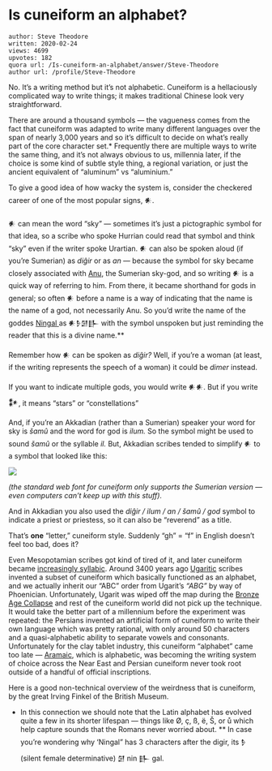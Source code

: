 # Is cuneiform an alphabet?

	author: Steve Theodore
	written: 2020-02-24
	views: 4699
	upvotes: 182
	quora url: /Is-cuneiform-an-alphabet/answer/Steve-Theodore
	author url: /profile/Steve-Theodore


No. It’s a writing method but it’s not alphabetic. Cuneiform is a hellaciously complicated way to write things; it makes traditional Chinese look very straightforward.

There are around a thousand symbols — the vagueness comes from the fact that cuneiform was adapted to write many different languages over the span of nearly 3,000 years and so it’s difficult to decide on what’s really part of the core character set.* Frequently there are multiple ways to write the same thing, and it’s not always obvious to us, millennia later, if the choice is some kind of subtle style thing, a regional variation, or just the ancient equivalent of “aluminum” vs “aluminium.”



To give a good idea of how wacky the system is, consider the checkered career of one of the most popular signs, 𒀭.

𒀭 can mean the word “sky” — sometimes it’s just a pictographic symbol for that idea, so a scribe who spoke Hurrian could read that symbol and think “sky” even if the writer spoke Urartian. 𒀭 can also be spoken aloud (if you’re Sumerian) as _diĝir_ or as _an —_ because the symbol for sky became closely associated with [Anu](https://en.wikipedia.org/wiki/Anu), the Sumerian sky-god, and so writing 𒀭 is a quick way of referring to him. From there, it became shorthand for gods in general; so often 𒀭 before a name is a way of indicating that the name is the name of a god, not necessarily Anu. So you’d write the name of the goddes [Ningal ](https://en.wikipedia.org/wiki/Ningal)as 𒀭𒊩𒌆𒃲 with the symbol unspoken but just reminding the reader that this is a divine name.**

Remember how 𒀭 can be spoken as _diĝir?_ Well, if you’re a woman (at least, if the writing represents the speech of a woman) it could be _dimer_ instead.

If you want to indicate multiple gods, you would write 𒀭𒀭. But if you write 𒀯, it means “stars” or “constellations”

And, if you’re an Akkadian (rather than a Sumerian) speaker your word for sky is _šamû_  and the word for god is _ilum._ So the symbol might be used to sound _šamû_  or the syllable _il._ But, Akkadian scribes tended to simplify 𒀭 to a symbol that looked like this:

![](https://qph.fs.quoracdn.net/main-qimg-b18243a6a19a544a9573aaa1880439c9)

_(the standard web font for cuneiform only supports the Sumerian version — even computers can’t keep up with this stuff)._ 

And in Akkadian you also used the _diĝir / ilum / an / šamû / god_ symbol to indicate a priest or priestess, so it can also be “reverend” as a title.



That’s __one__ “letter,” cuneiform style. Suddenly “gh” = “f” in English doesn’t feel too bad, does it?

Even Mesopotamian scribes got kind of tired of it, and later cuneiform became [increasingly syllabic](http://www.ancientscripts.com/akkadian.html). Around 3400 years ago [Ugaritic](https://en.wikipedia.org/wiki/Ugaritic) scribes invented a subset of cuneiform which basically functioned as an alphabet, and we actually inherit our “ABC” order from Ugarit’s _“ABG”_ by way of Phoenician. Unfortunately, Ugarit was wiped off the map during the [Bronze Age Collapse](https://en.wikipedia.org/wiki/Late_Bronze_Age_collapse) and rest of the cuneiform world did not pick up the technique. It would take the better part of a millennium before the experiment was repeated: the Persians invented an artificial form of cuneiform to write their own language which was pretty rational, with only around 50 characters and a quasi-alphabetic ability to separate vowels and consonants. Unfortunately for the clay tablet industry, this cuneiform “alphabet” came too late — [Aramaic](https://en.wikipedia.org/wiki/Aramaic), which is alphabetic, was becoming the writing system of choice across the Near East and Persian cuneiform never took root outside of a handful of official inscriptions.

Here is a good non-technical overview of the weirdness that is cuneiform, by the great Irving Finkel of the British Museum.





* In this connection we should note that the Latin alphabet has evolved quite a few in its shorter lifespan — things like Ø, ç, ß, ë, Š, or ů which help capture sounds that the Romans never worried about.
** In case you’re wondering why ‘Ningal” has 3 characters after the digir, its 𒊩 (silent female determinative) 𒌆 nin 𒃲 gal.

